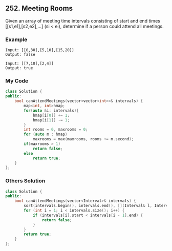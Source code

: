 ## 252. Meeting Rooms

Given an array of meeting time intervals consisting of start and end times [[s1,e1],[s2,e2],...] (si < ei), determine if a person could attend all meetings.

### Example
```
Input: [[0,30],[5,10],[15,20]]
Output: false

Input: [[7,10],[2,4]]
Output: true
```

### My Code
```C++
class Solution {
public:
    bool canAttendMeetings(vector<vector<int>>& intervals) {
        map<int, int>hmap;
        for(auto &i: intervals){
            hmap[i[0]] += 1;
            hmap[i[1]] -= 1;
        }
        int rooms = 0, maxrooms = 0;
        for (auto m : hmap)
            maxrooms = max(maxrooms, rooms += m.second);
        if(maxrooms > 1)
            return false;
        else
            return true;
    }
};
```


### Others Solution
```c++
class Solution {
public:
    bool canAttendMeetings(vector<Interval>& intervals) {
        sort(intervals.begin(), intervals.end(), [](Interval& l, Interval& r){return l.start < r.start;});
        for (int i = 1; i < intervals.size(); i++) {
            if (intervals[i].start < intervals[i - 1].end) {
                return false;
            }
        }
        return true;
    }
};
```

